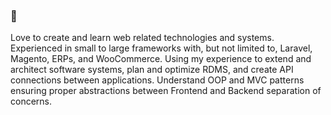 ### 👋

Love to create and learn web related technologies and systems.  Experienced in small to large frameworks with, but not limited to, Laravel, Magento, ERPs, and WooCommerce.  Using my experience to extend and architect software systems, plan and optimize RDMS, and create API connections between applications.  Understand OOP and MVC patterns ensuring proper abstractions between Frontend and Backend separation of concerns.
